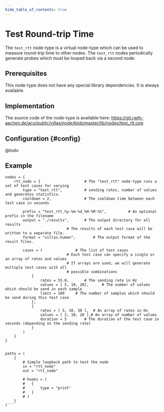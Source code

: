 ```yaml
---
hide_table_of_contents: true
---
```


# Test Round-trip Time

The `test_rtt` node-type is a virtual node-type which can be used to measure round-trip time to other nodes.
The `test_rtt` nodes periodically generate probes which must be looped back via a second node:

## Prerequisites

This node-type does not have any special library dependencies. It is always available.

## Implementation

The source code of the node-type is available here:
https://git.rwth-aachen.de/acs/public/villas/node/blob/master/lib/nodes/test_rtt.cpp

## Configuration {#config}

@todo

## Example

``` url="external/node/etc/examples/nodes/test_rtt.conf" title="node/etc/examples/nodes/test_rtt.conf"
nodes = {
	rtt_node = {					# The "test_rtt" node-type runs a set of test cases for varying
		type = "test_rtt",			# sending rates, number of values and generates statistics.
		cooldown = 2,				# The cooldown time between each test case in seconds
		
		prefix = "test_rtt_%y-%m-%d_%H-%M-%S",			# An optional prefix in the filename
		output = "./results",		# The output directory for all results
							# The results of each test case will be written to a separate file.
		format = "villas.human",		# The output format of the result files.

		cases = (				# The list of test cases
							# Each test case can specify a single or an array of rates and values
							# If arrays are used, we will generate multiple test cases with all
							# possible combinations
			{
				rates = 55.0,		# The sending rate in Hz
				values = [ 5, 10, 20],		# The number of values which should be send in each sample
				limit = 100		# The number of samples which should be send during this test case
			},
			{
				rates = [ 5, 10, 30 ],	# An array of rates in Hz
				values = [ 2, 10, 20 ],# An array of number of values
				duration = 5		# The duration of the test case in seconds (depending on the sending rate)
			}
		)
	}
}


paths = (
	{
		# Simple loopback path to test the node
		in = "rtt_node"
		out = "rtt_node"

		# hooks = (
		# 	{
		# 		type = "print"
		# 	}
		# )
	}
)```
